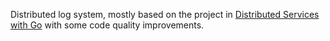 Distributed log system, mostly based on the project in [Distributed Services with Go](https://pragprog.com/titles/tjgo/distributed-services-with-go/) with some code quality improvements.